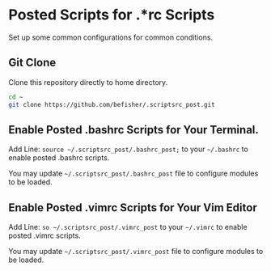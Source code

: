 # Posted Scripts for .\*rc Scripts

<!-- > Created by Fisher at 14:49 on 2017-03-21. -->

Set up some common configurations for common conditions.


## Git Clone

Clone this repository directly to home directory.

```bash
cd ~
git clone https://github.com/befisher/.scriptsrc_post.git
```

## Enable Posted .bashrc Scripts for Your Terminal.

Add Line: `source ~/.scriptsrc_post/.bashrc_post;` to your `~/.bashrc` to enable posted .bashrc scripts.

You may update `~/.scriptsrc_post/.bashrc_post` file to configure modules to be loaded.

## Enable Posted .vimrc Scripts for Your Vim Editor

Add Line: `so ~/.scriptsrc_post/.vimrc_post` to your `~/.vimrc` to enable posted .vimrc scripts.

You may update `~/.scriptsrc_post/.vimrc_post` file to configure modules to be loaded.



